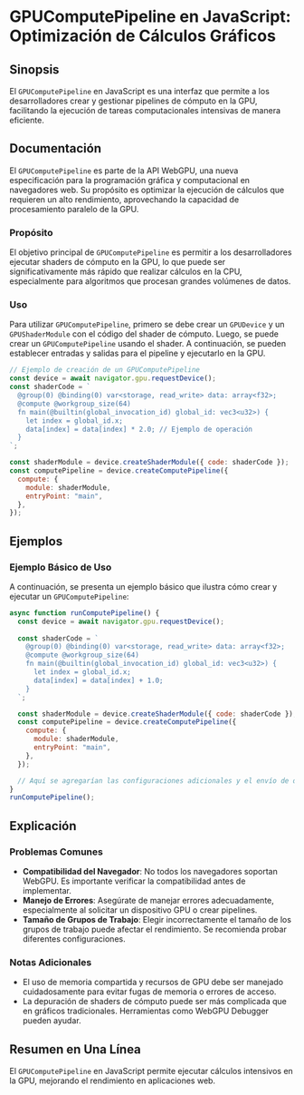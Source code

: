 <!--
Meta Description: # GPUComputePipeline en JavaScript: Optimización de Cálculos Gráficos ## Sinopsis El `GPUComputePipeline` en JavaScript es una interfaz que permite a ...
Meta Keywords: gpucomputepipeline, gpu, const, que, device
-->

# GPUComputePipeline en JavaScript: Optimización de Cálculos Gráficos

## Sinopsis
El `GPUComputePipeline` en JavaScript es una interfaz que permite a los desarrolladores crear y gestionar pipelines de cómputo en la GPU, facilitando la ejecución de tareas computacionales intensivas de manera eficiente.

## Documentación
El `GPUComputePipeline` es parte de la API WebGPU, una nueva especificación para la programación gráfica y computacional en navegadores web. Su propósito es optimizar la ejecución de cálculos que requieren un alto rendimiento, aprovechando la capacidad de procesamiento paralelo de la GPU.

### Propósito
El objetivo principal de `GPUComputePipeline` es permitir a los desarrolladores ejecutar shaders de cómputo en la GPU, lo que puede ser significativamente más rápido que realizar cálculos en la CPU, especialmente para algoritmos que procesan grandes volúmenes de datos.

### Uso
Para utilizar `GPUComputePipeline`, primero se debe crear un `GPUDevice` y un `GPUShaderModule` con el código del shader de cómputo. Luego, se puede crear un `GPUComputePipeline` usando el shader. A continuación, se pueden establecer entradas y salidas para el pipeline y ejecutarlo en la GPU.

```javascript
// Ejemplo de creación de un GPUComputePipeline
const device = await navigator.gpu.requestDevice();
const shaderCode = `
  @group(0) @binding(0) var<storage, read_write> data: array<f32>;
  @compute @workgroup_size(64)
  fn main(@builtin(global_invocation_id) global_id: vec3<u32>) {
    let index = global_id.x;
    data[index] = data[index] * 2.0; // Ejemplo de operación
  }
`;

const shaderModule = device.createShaderModule({ code: shaderCode });
const computePipeline = device.createComputePipeline({
  compute: {
    module: shaderModule,
    entryPoint: "main",
  },
});
```

## Ejemplos
### Ejemplo Básico de Uso
A continuación, se presenta un ejemplo básico que ilustra cómo crear y ejecutar un `GPUComputePipeline`:

```javascript
async function runComputePipeline() {
  const device = await navigator.gpu.requestDevice();
  
  const shaderCode = `
    @group(0) @binding(0) var<storage, read_write> data: array<f32>;
    @compute @workgroup_size(64)
    fn main(@builtin(global_invocation_id) global_id: vec3<u32>) {
      let index = global_id.x;
      data[index] = data[index] + 1.0;
    }
  `;

  const shaderModule = device.createShaderModule({ code: shaderCode });
  const computePipeline = device.createComputePipeline({
    compute: {
      module: shaderModule,
      entryPoint: "main",
    },
  });

  // Aquí se agregarían las configuraciones adicionales y el envío de datos
}
runComputePipeline();
```

## Explicación
### Problemas Comunes
- **Compatibilidad del Navegador**: No todos los navegadores soportan WebGPU. Es importante verificar la compatibilidad antes de implementar.
- **Manejo de Errores**: Asegúrate de manejar errores adecuadamente, especialmente al solicitar un dispositivo GPU o crear pipelines.
- **Tamaño de Grupos de Trabajo**: Elegir incorrectamente el tamaño de los grupos de trabajo puede afectar el rendimiento. Se recomienda probar diferentes configuraciones.

### Notas Adicionales
- El uso de memoria compartida y recursos de GPU debe ser manejado cuidadosamente para evitar fugas de memoria o errores de acceso.
- La depuración de shaders de cómputo puede ser más complicada que en gráficos tradicionales. Herramientas como WebGPU Debugger pueden ayudar.

## Resumen en Una Línea
El `GPUComputePipeline` en JavaScript permite ejecutar cálculos intensivos en la GPU, mejorando el rendimiento en aplicaciones web.